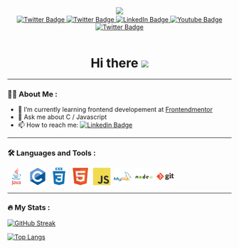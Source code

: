 <div id="header" align="center">
  <img src="https://media.giphy.com/media/M9gbBd9nbDrOTu1Mqx/giphy.gif" width="100"/>
  <div id="badges">
    <a href="https://ali.js.org/">
      <img src="https://img.shields.io/badge/Website-blueviolet?style=for-the-badge&logoColor=white" alt="Twitter Badge"/>
    </a>
    <a href="https://dev.page/alibouhrouche">
      <img src="https://img.shields.io/badge/DevPage-brightgreen?style=for-the-badge&logoColor=white" alt="Twitter Badge"/>
    </a>
    <a href="https://www.linkedin.com/in/alibouhrouche/">
      <img src="https://img.shields.io/badge/LinkedIn-blue?style=for-the-badge&logo=linkedin&logoColor=white" alt="LinkedIn Badge"/>
    </a>
    <a href="https://www.instagram.com/alibouhrouche/">
      <img src="https://img.shields.io/badge/Instagram-E4405F?logo=instagram&logoColor=white&style=for-the-badge" alt="Youtube Badge"/>
    </a>
    <a href="https://twitter.com/alibouhrouche">
      <img src="https://img.shields.io/badge/Twitter-blue?style=for-the-badge&logo=twitter&logoColor=white" alt="Twitter Badge"/>
    </a>
  </div>
  <img src="https://komarev.com/ghpvc/?username=alibouhrouche&style=flat-square&color=blueviolet" alt=""/>
  <h1>
    Hi there
    <img src="https://media.giphy.com/media/hvRJCLFzcasrR4ia7z/giphy.gif" width="30px"/>
  </h1>
</div>

---

### 👨‍💻 About Me :

- 🌱 I’m currently learning frontend developement at [Frontendmentor](https://www.frontendmentor.io/profile/alibouhrouche)
- 💬 Ask me about C / Javascript
- 📫 How to reach me: [![Linkedin Badge](https://img.shields.io/badge/-alibouhrouche-blue?style=flat&logo=Linkedin&logoColor=white)](https://www.linkedin.com/in/alibouhrouche/)

---

### :hammer_and_wrench: Languages and Tools :

<div>
  <img src="https://github.com/devicons/devicon/blob/master/icons/java/java-original-wordmark.svg" title="Java" alt="Java" width="40" height="40"/>&nbsp;
  <img src="https://github.com/devicons/devicon/blob/master/icons/c/c-original.svg" title="C" alt="C" width="40" height="40"/>&nbsp;
  <img src="https://github.com/devicons/devicon/blob/master/icons/css3/css3-plain-wordmark.svg"  title="CSS3" alt="CSS" width="40" height="40"/>&nbsp;
  <img src="https://github.com/devicons/devicon/blob/master/icons/html5/html5-original.svg" title="HTML5" alt="HTML" width="40" height="40"/>&nbsp;
  <img src="https://github.com/devicons/devicon/blob/master/icons/javascript/javascript-original.svg" title="JavaScript" alt="JavaScript" width="40" height="40"/>&nbsp;
  <img src="https://github.com/devicons/devicon/blob/master/icons/mysql/mysql-original-wordmark.svg" title="MySQL"  alt="MySQL" width="40" height="40"/>&nbsp;
  <img src="https://github.com/devicons/devicon/blob/master/icons/nodejs/nodejs-original-wordmark.svg" title="NodeJS" alt="NodeJS" width="40" height="40"/>&nbsp;
  <img src="https://github.com/devicons/devicon/blob/master/icons/git/git-original-wordmark.svg" title="Git" alt="Git" width="40" height="40"/>
</div>

---

### :fire: My Stats :

[![GitHub Streak](https://github-readme-streak-stats.herokuapp.com?user=alibouhrouche&theme=midnight-purple&date_format=M%20j%5B%2C%20Y%5D)](https://git.io/streak-stats)

[![Top Langs](https://github-readme-stats.vercel.app/api/top-langs/?username=alibouhrouche&layout=compact&theme=midnight-purple)](https://github.com/anuraghazra/github-readme-stats)
